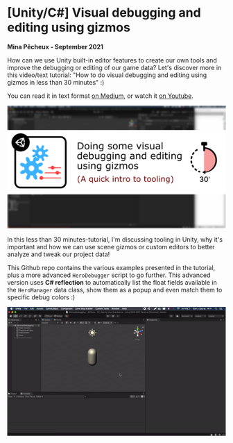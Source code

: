 # [Unity/C#] Visual debugging and editing using gizmos

**Mina Pêcheux - September 2021**

How can we use Unity built-in editor features to create our own tools and improve the debugging or editing of our game data? Let's discover more in this video/text tutorial: "How to do visual debugging and editing using gizmos in less than 30 minutes" :)

You can read it in text format [on Medium](https://mina-pecheux.medium.com/how-to-do-visual-debugging-editing-using-gizmos-in-unity-c-e3b8ea711b30), or watch it [on Youtube](https://www.youtube.com/watch?v=q3X98YKf0I8).

![thumbnail](imgs/thumbnail.png)

In this less than 30 minutes-tutorial, I'm discussing tooling in Unity, why it's important and how we can use scene gizmos or custom editors to better analyze and tweak our project data!

This Github repo contains the various examples presented in the tutorial, plus a more advanced `HeroDebugger` script to go further. This advanced version uses **C# reflection** to automatically list the float fields available in the `HeroManager` data class, show them as a popup and even match them to specific debug colors :)

![demo](imgs/demo.gif)
